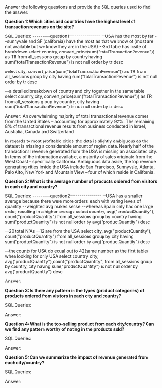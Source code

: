 Answer the following questions and provide the SQL queries used to find the answer.

    
**Question 1: Which cities and countries have the highest level of transaction revenues on the site?**


SQL Queries: 
---------question1----------------
--USA has the most by far
--sunnyvale and SF (california) have the most as that we know of (most are not available but we know they are in the USA)
--3rd table has insite of breakdown
select country, convert_price(sum("totalTransactionRevenue")) as TR from all_sessions
	group by country
	having sum("totalTransactionRevenue") is not null
	order by tr desc
	
	
select city, convert_price(sum("totalTransactionRevenue")) as TR from all_sessions
	group by city
	having sum("totalTransactionRevenue") is not null
	order by tr desc

--a detailed breakdown of country and city together in the same table
select country,city, convert_price(sum("totalTransactionRevenue")) as TR from all_sessions
	group by country, city
	having sum("totalTransactionRevenue") is not null
	order by tr desc



Answer: An overwhelming majority of total transactional revenue comes from the United States – accounting for approximately 92%.  The remaining 8% of transactional revenue results from business conducted in Israel, Australia, Canada and Switzerland. 

In regards to most profitable cities, the data is slightly ambiguous as the dataset is missing a considerable amount of region data. Nearly half of the transactional revenue generated from the USA is missing an associated city. In terms of the information available, a majority of sales originate from the West Coast – specifically California. Ambiguous data aside, the top revenue generating cities inside the USA include San Francisco, Sunnyvale, Atlanta, Palo Alto, New York and Mountain View – four of which reside in California.





**Question 2: What is the average number of products ordered from visitors in each city and country?**


SQL Queries:
---------question2----------------
--USA has a smaller average because there were more orders, each with varing levels of quantity
--weighted avg makes sense
--whereas Spain only had one large order, resulting in a higher average
select country, avg("productQuantity"), count("productQuantity") from all_sessions
	group by country
	having sum("productQuantity") is not null
	order by avg("productQuantity") desc

--20 total N/As
--12 are from the USA
select city, avg("productQuantity"), count("productQuantity") from all_sessions
	group by city
	having sum("productQuantity") is not null
	order by avg("productQuantity") desc

 --the counts for USA do equal out to 42(same number as the first table) when looking for only USA
select country, city, avg("productQuantity"),count("productQuantity") from all_sessions
	group by country, city
	having sum("productQuantity") is not null
	order by avg("productQuantity") desc




Answer:





**Question 3: Is there any pattern in the types (product categories) of products ordered from visitors in each city and country?**


SQL Queries:



Answer:





**Question 4: What is the top-selling product from each city/country? Can we find any pattern worthy of noting in the products sold?**


SQL Queries:



Answer:





**Question 5: Can we summarize the impact of revenue generated from each city/country?**

SQL Queries:



Answer:







